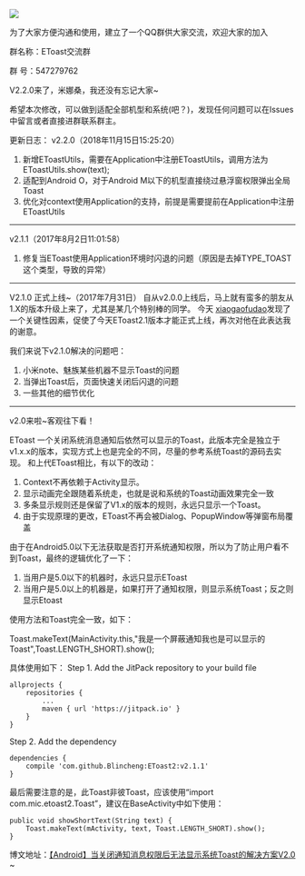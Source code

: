 [![](https://jitpack.io/v/Blincheng/EToast2.svg)](https://jitpack.io/#Blincheng/EToast2)

为了大家方便沟通和使用，建立了一个QQ群供大家交流，欢迎大家的加入

群名称：EToast交流群

群   号：547279762

V2.2.0来了，米娜桑，我还没有忘记大家~

希望本次修改，可以做到适配全部机型和系统(吧？)，发现任何问题可以在Issues中留言或者直接进群联系群主。

更新日志：
v2.2.0（2018年11月15日15:25:20）

1. 新增EToastUtils，需要在Application中注册EToastUtils，调用方法为EToastUtils.show(text);
2. 适配到Android O，对于Android M以下的机型直接绕过悬浮窗权限弹出全局Toast
3. 优化对context使用Application的支持，前提是需要提前在Application中注册EToastUtils
    
-------------------------------------------------------
v2.1.1（2017年8月2日11:01:58）

1. 修复当EToast使用Application环境时闪退的问题（原因是去掉TYPE_TOAST这个类型，导致的异常）
    
-------------------------------------------------------
V2.1.0 正式上线~（2017年7月31日）
自从v2.0.0上线后，马上就有蛮多的朋友从1.X的版本升级上来了，尤其是某几个特别棒的同学。
今天  [xiaogaofudao](https://github.com/xiaogaofudao)发现了一个关键性因素，促使了今天EToast2.1版本才能正式上线，再次对他在此表达我的谢意。

我们来说下v2.1.0解决的问题吧：
1. 小米note、魅族某些机器不显示Toast的问题
2. 当弹出Toast后，页面快速关闭后闪退的问题
3. 一些其他的细节优化
----------------------------------------------------

v2.0来啦~客观往下看！

EToast 一个关闭系统消息通知后依然可以显示的Toast，此版本完全是独立于v1.x.x的版本，实现方式上也是完全的不同，尽量的参考系统Toast的源码去实现。
和上代EToast相比，有以下的改动：
1. Context不再依赖于Activity显示。
2. 显示动画完全跟随着系统走，也就是说和系统的Toast动画效果完全一致
3. 多条显示规则还是保留了V1.x的版本的规则，永远只显示一个Toast。
4. 由于实现原理的更改，EToast不再会被Dialog、PopupWindow等弹窗布局覆盖


由于在Android5.0以下无法获取是否打开系统通知权限，所以为了防止用户看不到Toast，最终的逻辑优化了一下：
1. 当用户是5.0以下的机器时，永远只显示EToast
2. 当用户是5.0以上的机器是，如果打开了通知权限，则显示系统Toast；反之则显示Etoast

使用方法和Toast完全一致，如下：

Toast.makeText(MainActivity.this,"我是一个屏蔽通知我也是可以显示的Toast",Toast.LENGTH_SHORT).show();

具体使用如下：
Step 1. Add the JitPack repository to your build file


	allprojects {
		repositories {
			...
			maven { url 'https://jitpack.io' }
		}
	}
  
Step 2. Add the dependency


  	dependencies {
		compile 'com.github.Blincheng:EToast2:v2.1.1'
	}
  

  最后需要注意的是，此Toast非彼Toast，应该使用“import com.mic.etoast2.Toast”，建议在BaseActivity中如下使用：
  
  
	public void showShortText(String text) {
		Toast.makeText(mActivity, text, Toast.LENGTH_SHORT).show();
	}
  
  博文地址：[【Android】当关闭通知消息权限后无法显示系统Toast的解决方案V2.0](http://blog.csdn.net/qq_25867141/article/details/74194503) ~
